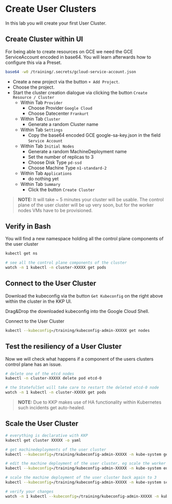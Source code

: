 # Create User Clusters

In this lab you will create your first User Cluster.

## Create Cluster within UI

For being able to create resources on GCE we need the GCE ServiceAccount encoded in base64. You will learn afterwards how to configure this via a Preset.

```bash
base64 -w0 /training/.secrets/gcloud-service-account.json
```

- Create a new project via the button `+ Add Project`.
- Choose the project.
- Start the cluster creation dialogue via clicking the button `Create Resource / Cluster`
  - Within Tab `Provider`
    - Choose Provider `Google Cloud`
    - Choose Datecenter `Frankurt`
  - Within Tab `Cluster`
    - Generate a random Cluster name
  - Within Tab `Settings`
    - Copy the base64 encoded GCE google-sa-key.json in the field `Service Account`
  - Within Tab `Initial Nodes`
    - Generate a random MachineDeployment name
    - Set the number of replicas to 3
    - Choose Disk Type `pd-ssd`
    - Choose Machine Type `n1-standard-2`
  - Within Tab `Applications`
    - do nothing yet
  - Within Tab `Summary`
    - Click the button `Create Cluster`

>**NOTE:**
>It will take ~ 5 minutes your cluster will be usable. The control plane of the user cluster will be up very soon, but for the worker nodes VMs have to be provisioned.

## Verify in Bash

You will find a new namespace holding all the control plane components of the user cluster

```bash
kubectl get ns

# see all the control plane components of the cluster
watch -n 1 kubectl -n cluster-XXXXX get pods
```

## Connect to the User Cluster

Download the kubeconfig via the button `Get Kubeconfig` on the right above within the cluster in the KKP UI.

Drag&Drop the downloaded kubeconfig into the Google Cloud Shell.

Connect to the User Cluster

```bash
kubectl --kubeconfig=/training/kubeconfig-admin-XXXXX get nodes
```

## Test the resiliency of a User Cluster

Now we will check what happens if a component of the users clusters control plane has an issue.

```bash
# delete one of the etcd nodes
kubectl -n cluster-XXXXX delete pod etcd-0

# the StatefulSet will take care to restart the deleted etcd-0 node
watch -n 1 kubectl -n cluster-XXXXX get pods
```

>**NOTE:**
>Due to KKP makes use of HA functionality within Kubernetes such incidents get auto-healed.

## Scale the User Cluster

```bash
# everything is declarative with KKP
kubectl get cluster XXXXX -o yaml

# get machinedeployments of the user cluster
kubectl --kubeconfig=/training/kubeconfig-admin-XXXXX -n kube-system get machinedeployment

# edit the machine deployment of the user cluster, eg scale the worker nodes to 1 replica
kubectl --kubeconfig=/training/kubeconfig-admin-XXXXX -n kube-system edit md MD-NAME

# scale the machine deployment of the user cluster back again to 3
kubectl --kubeconfig=/training/kubeconfig-admin-XXXXX -n kube-system scale md MD-NAME --replicas 3

# verify your changes
watch -n 1 kubectl --kubeconfig=/training/kubeconfig-admin-XXXXX -n kube-system get md,ms,machine,nodes
```
